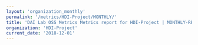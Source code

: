 ```yaml
---
layout: 'organization_monthly'
permalink: '/metrics/HDI-Project/MONTHLY/'
title: 'DAI Lab OSS Metrics Metrics report for HDI-Project | MONTHLY-REPORT-2018-12-01'
organization: 'HDI-Project'
current_date: '2018-12-01'
---
```

